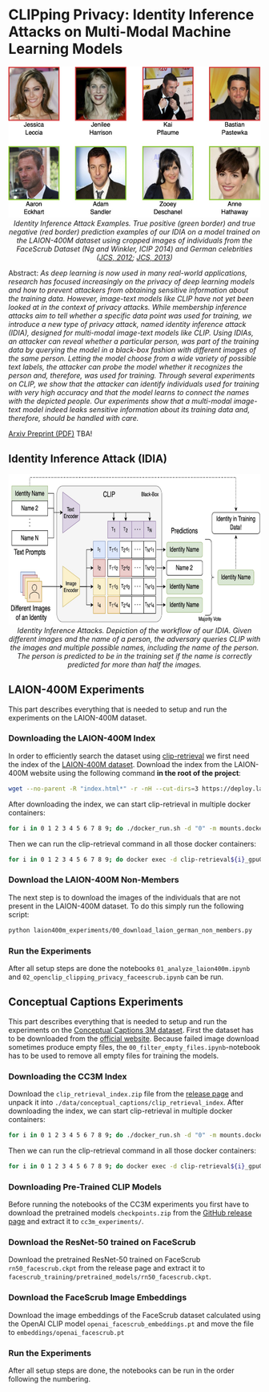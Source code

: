 # CLIPping Privacy: Identity Inference Attacks on Multi-Modal Machine Learning Models

<p align="center">
    <img src="images/example_images.jpg" alt="Example Images"  height=300></br>
    <em>Identity Inference Attack Examples. True positive (green border) and true negative (red border) prediction examples
of our IDIA on a model trained on the LAION-400M dataset using cropped images of individuals from the FaceScrub Dataset (Ng and Winkler, ICIP 2014) and German
celebrities (<a href="https://commons.wikimedia.org/wiki/File:Goldene_Kamera_2012_-_Bastian_Pastewka_1.jpg">JCS, 2012</a>; <a href="https://commons.wikimedia.org/wiki/File:Goldene_Kamera_2012_-_Kai_Pflaume.jpg">JCS, 2013</a>)</em>
</p>

Abstract: _As deep learning is now used in many real-world applications, research has focused increasingly on the privacy of deep learning models and how to prevent attackers from obtaining sensitive information about the training data. However, image-text models like CLIP have not yet been looked at in the context of privacy attacks. While membership inference attacks aim to tell whether a specific data point was used for training, we introduce a new type of privacy attack, named identity inference attack (IDIA), designed for multi-modal image-text models like CLIP.
Using IDIAs, an attacker can reveal whether a particular person, was part of the training data by querying the model in a black-box fashion with different images of the same person. Letting the model choose from a wide variety of possible text labels, the attacker can probe the model whether it recognizes the person and, therefore, was used for training. Through several experiments on CLIP, we show that the attacker can identify individuals used for training with very high accuracy and that the model learns to connect the names with the depicted people. Our experiments show that a multi-modal image-text model indeed leaks sensitive information about its training data and, therefore, should be handled with care._

[Arxiv Preprint (PDF)](https://arxiv.org) TBA!

## Identity Inference Attack (IDIA)

<p align="center">
    <img src="images/identity_attack.jpg" alt="Identity Inference Attack"  height=300></br>
    <em>Identity Inference Attacks. Depiction of the workflow of our IDIA. Given different images and the name of a
person, the adversary queries CLIP with the images and multiple possible names, including the name of the person. The
person is predicted to be in the training set if the name is correctly predicted for more than half the images.</em>
</p>

## LAION-400M Experiments

This part describes everything that is needed to setup and run the experiments on the LAION-400M dataset.

### Downloading the LAION-400M Index

In order to efficiently search the dataset using [clip-retrieval](https://github.com/rom1504/clip-retrieval) we first need the index of the [LAION-400M dataset](https://laion.ai/blog/laion-400-open-dataset/). Download the index from the LAION-400M website using the following command **in the root of the project**:

```bash
wget --no-parent -R "index.html*" -r -nH --cut-dirs=3 https://deploy.laion.ai/8f83b608504d46bb81708ec86e912220/indices/index100/ -P data/laion400m_index100
```

After downloading the index, we can start clip-retrieval in multiple docker containers:

```bash
for i in 0 1 2 3 4 5 6 7 8 9; do ./docker_run.sh -d "0" -m mounts.docker -n clip-retrieval${i}_gpu0; done
```

Then we can run the clip-retrieval command in all those docker containers:

```bash
for i in 0 1 2 3 4 5 6 7 8 9; do docker exec -d clip-retrieval${i}_gpu0 clip-retrieval back --port 1337 --indices-paths configs/laion400m.json; done
```

### Download the LAION-400M Non-Members

The next step is to download the images of the individuals that are not present in the LAION-400M dataset. To do this simply run the following script:

```bash
python laion400m_experiments/00_download_laion_german_non_members.py
```

### Run the Experiments

After all setup steps are done the notebooks `01_analyze_laion400m.ipynb` and `02_openclip_clipping_privacy_faceescrub.ipynb` can be run.

## Conceptual Captions Experiments

This part describes everything that is needed to setup and run the experiments on the [Conceptual Captions 3M dataset](https://ai.google.com/research/ConceptualCaptions/). First the dataset has to be downloaded from the [official website](https://ai.google.com/research/ConceptualCaptions/). Because failed image download sometimes produce empty files, the `00_filter_empty_files.ipynb`-notebook has to be used to remove all empty files for training the models.

### Downloading the CC3M Index

Download the `clip_retrieval_index.zip` file from the [release page](https://github.com/D0miH/clipping_privacy/releases) and unpack it into `./data/conceptual_captions/clip_retrieval_index`.
After downloading the index, we can start clip-retrieval in multiple docker containers:

```bash
for i in 0 1 2 3 4 5 6 7 8 9; do ./docker_run.sh -d "0" -m mounts.docker -n clip-retrieval${i}_gpu0; done
```

Then we can run the clip-retrieval command in all those docker containers:

```bash
for i in 0 1 2 3 4 5 6 7 8 9; do docker exec -d clip-retrieval${i}_gpu0 clip-retrieval back --port 1337 --indices-paths configs/laion400m.json; done
```

### Downloading Pre-Trained CLIP Models

Before running the notebooks of the CC3M experiments you first have to download the pretrained models `checkpoints.zip` from the [GitHub release page](https://github.com/D0miH/clipping_privacy/releases) and extract it to `cc3m_experiments/`.

### Download the ResNet-50 trained on FaceScrub

Download the pretrained ResNet-50 trained on FaceScrub `rn50_facescrub.ckpt` from the release page and extract it to `facescrub_training/pretrained_models/rn50_facescrub.ckpt`.

### Download the FaceScrub Image Embeddings

Download the image embeddings of the FaceScrub dataset calculated using the OpenAI CLIP model `openai_facescrub_embeddings.pt` and move the file to `embeddings/openai_facescrub.pt`

### Run the Experiments

After all setup steps are done, the notebooks can be run in the order following the numbering.
